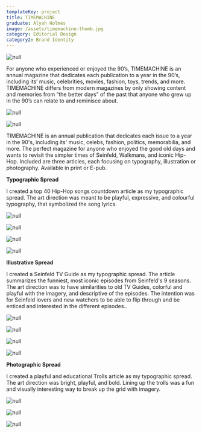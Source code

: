 ```yaml
---
templateKey: project
title: TIMEMACHINE
graduate: Alyah Holmes
image: /assets/timemachine-thumb.jpg
category: Editorial Design
category2: Brand Identity
---
```

![null](/assets/87620f59866647.5a321043b493c-2.jpg)

For anyone who experienced or enjoyed the 90’s, TIMEMACHINE is an annual magazine that dedicates each publication to a year in the 90’s, including its’ music, celebrities, movies, fashion, toys, trends, and more. TIMEMACHINE differs from modern magazines by only showing content and memories from “the better days” of the past that anyone who grew up in the 90’s can relate to and reminisce about. 

![null](/assets/f8a0fa59866647.5a33103c8cff3-3-3.jpg)

![null](/assets/timemachinecovers-2.jpg)

TIMEMACHINE is an annual publication that dedicates each issue to a year in the 90's, including its' music, celebs, fashion, politics, memorabilia, and more. The perfect magazine for anyone who enjoyed the good old days and wants to revisit the simpler times of Seinfeld, Walkmans, and iconic Hip-Hop. Included are three articles, each focusing on typography, illustration or photography. Available in print or E-pub. 

**Typographic Spread**

I created a top 40 Hip-Hop songs countdown article as my typographic spread. The art direction was meant to be playful, expressive, and colourful typography, that symbolized the song lyrics. 

![null](/assets/1b5c1659866647.5a56e79dcc6d1-2-2.jpg)

![null](/assets/61dfdd59866647.5a33103f01fbf-3.jpg)

![null](/assets/b1bbc059866647.5a33103f024bc-2-3.jpg)

![null](/assets/16918059866647.5a56e79dcc211-2.jpg)

**Illustrative Spread**

I created a Seinfeld TV Guide as my typographic spread. The article summarizes the funniest, most iconic episodes from Seinfeld's 9 seasons. The art direction was to have similarities to old TV Guides, colorful and playful with the imagery, and descriptive of the episodes. The intention was for Seinfeld lovers and new watchers to be able to flip through and be enticed and interested in the different episodes.. 

![null](/assets/3f3e7559866647.5a335ff6e277f-2.jpg)

![null](/assets/36bac459866647.5a33103f01b3d-3.jpg)

![null](/assets/1ffe3459866647.5a56e79dccc75-2-3.jpg)

![null](/assets/d77b9c59866647.5a56d84100000-2.jpg)

**Photographic Spread**

I created a playful and educational Trolls article as my typographic spread. The art direction was bright, playful, and bold. Lining up the trolls was a fun and visually interesting way to break up the grid with imagery.

![null](/assets/pg+8-2.jpg)

![null](/assets/e6143459866647.5a56d6e284a91-2-3.jpg)

![null](/assets/p9-2.jpg)

